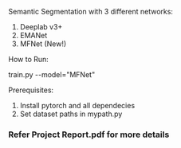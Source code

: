 Semantic Segmentation with 3 different networks:
1) Deeplab v3+ 
2) EMANet
3) MFNet (New!)

How to Run:

train.py --model="MFNet" 


Prerequisites:
1) Install pytorch and all dependecies
2) Set dataset paths in mypath.py

### Refer Project Report.pdf for more details
